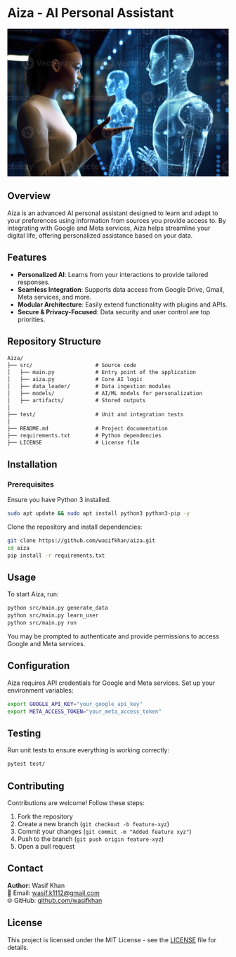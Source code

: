 # Aiza - AI Personal Assistant

![Aiza Logo](https://github.com/WasifKhan/Aiza/blob/master/Aiza%20logo.png)

## Overview
Aiza is an advanced AI personal assistant designed to learn and adapt to your preferences using information from sources you provide access to. By integrating with Google and Meta services, Aiza helps streamline your digital life, offering personalized assistance based on your data.

## Features
- **Personalized AI**: Learns from your interactions to provide tailored responses.
- **Seamless Integration**: Supports data access from Google Drive, Gmail, Meta services, and more.
- **Modular Architecture**: Easily extend functionality with plugins and APIs.
- **Secure & Privacy-Focused**: Data security and user control are top priorities.

## Repository Structure
```
Aiza/
├── src/                    # Source code
│   ├── main.py             # Entry point of the application
│   ├── aiza.py             # Core AI logic
│   ├── data_loader/        # Data ingestion modules
│   ├── models/             # AI/ML models for personalization
│   ├── artifacts/          # Stored outputs
│
├── test/                   # Unit and integration tests
│
├── README.md               # Project documentation
├── requirements.txt        # Python dependencies
├── LICENSE                 # License file
```

## Installation
### Prerequisites
Ensure you have Python 3 installed.

```sh
sudo apt update && sudo apt install python3 python3-pip -y
```

Clone the repository and install dependencies:
```sh
git clone https://github.com/wasifkhan/aiza.git
cd aiza
pip install -r requirements.txt
```

## Usage
To start Aiza, run:
```sh
python src/main.py generate_data
python src/main.py learn_user
python src/main.py run
```
You may be prompted to authenticate and provide permissions to access Google and Meta services.

## Configuration
Aiza requires API credentials for Google and Meta services. Set up your environment variables:
```sh
export GOOGLE_API_KEY="your_google_api_key"
export META_ACCESS_TOKEN="your_meta_access_token"
```

## Testing
Run unit tests to ensure everything is working correctly:
```sh
pytest test/
```

## Contributing
Contributions are welcome! Follow these steps:
1. Fork the repository
2. Create a new branch (`git checkout -b feature-xyz`)
3. Commit your changes (`git commit -m "Added feature xyz"`)
4. Push to the branch (`git push origin feature-xyz`)
5. Open a pull request

## Contact
**Author:** Wasif Khan  
📧 Email: [wasif.k1112@gmail.com](mailto:wasif.k1112@gmail.com)  
🌐 GitHub: [github.com/wasifkhan](https://github.com/wasifkhan)

## License
This project is licensed under the MIT License - see the [LICENSE](LICENSE) file for details.


